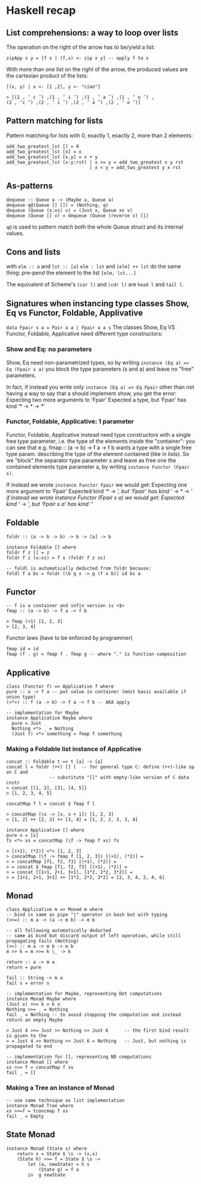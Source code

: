 # Haskell recap

## List comprehensions: a way to loop over lists
The operation on the right of the arrow has to be/yield a list:
```
zipApp x y = [f x | (f,x) <- zip x y] -- apply f to x
```
With more than one list on the right of the arrow, the produced values
are the cartesian product of the lists:
```
[(x, y) | x <- [1 ,2], y <- "ciao"]

> [(1 , ’ c ’) ,(1 , ’ i ’) ,(1 , ’ a ’) ,(1 , ’ o ’) ,
(2 , ’c ’) ,(2 , ’ i ’) ,(2 , ’ a ’) ,(2 , ’ o ’)]
```

## Pattern matching for lists
Pattern matching for lists with 0, exactly 1, exactly 2, more than 2 elements:
```
add_two_greatest_lst [] = 0
add_two_greatest_lst [x] = x
add_two_greatest_lst [x,y] = x + y
add_two_greatest_lst (x:y:rst) | x >= y = add_two_greatest x y rst
                               | x < y = add_two_greatest y x rst
```

## As-patterns
```
dequeue :: Queue a -> (Maybe a, Queue a)
dequeue q@(Queue [] []) = (Nothing, q)
dequeue (Queue (x:xs) v) = (Just x, Queue xs v)
dequeue (Queue [] v) = dequeue (Queue (reverse v) [])
```
`q@` is used to pattern match both the whole Queue struct and its internal values.

## Cons and lists
with `elm :: a` and `lst :: [a]`
`elm : lst` and `[elm] ++ lst` do the same thing: pre-pend the element to the list `[elm, lst...]`

The equivalent of Scheme's `(car l)` and `(cdr l)` are `head l` and `tail l`.

## Signatures when instancing type classes Show, Eq vs Functor, Foldable, Applivative
`data Fpair s a = Pair a a | Fpair a a s`
The classes Show, Eq VS Functor, Foldable, Applicative need different type constructors:

### Show and Eq: no parameters
Show, Eq need non-parametrized types, so by writing `instance (Eq a) => Eq (Fpair s a)`
you block the type parameters (s and a) and leave no "free" parameters.

In fact, if instead you write only `instance (Eq a) => Eq Fpair` other than not having a way to
say that a should implement show, you get the error:
Expecting two more arguments to ‘Fpair’
Expected a type, but ‘Fpair’ has kind ‘* -> * -> *’

### Functor, Foldable, Applicative: 1 parameter
Functor, Foldable, Applicative instead need type constructors with a single free type parameter,
i.e. the type of the elements inside the "container": you can see that 
e.g. fmap :: (a -> b) -> f a -> f b wants a type with a
single free type param. describing the type of the element contained (like in lists). So we
"block" the separator type parameter s and leave as free one the contained
elements type parameter a, by writing `instance Functor (Fpair s)`.

If instead we wrote `instance Functor Fpair` we would get:
Expecting one more argument to ‘Fpair’
Expected kind ‘* -> *’, but ‘Fpair’ has kind ‘* -> * -> *’
if instead we wrote instance Functor (Fpair s a) we would get:
Expected kind ‘* -> *’, but ‘Fpair s a’ has kind ‘*’

## Foldable
```
foldr :: (a -> b -> b) -> b -> [a] -> b

instance Foldable [] where
foldr f z [] = z
foldr f z (x:xs) = f x (foldr f z xs)

-- foldl is automatically deducted from foldr because:
foldl f a bs = foldr (\b g x -> g (f x b)) id bs a
```

## Functor
```
-- f is a container and infix version is <$>
fmap :: (a -> b) -> f a -> f b

> fmap (+1) [1, 2, 3]
> [2, 3, 4]
```

Functor laws (have to be enforced by programmer)
```
fmap id = id
fmap (f . g) = fmap f . fmap g -- where "." is function composition
```

## Applicative
```
class (Functor f) => Applicative f where
pure :: a -> f a -- put value in container (most basic available if union type)
(<*>) :: f (a -> b) -> f a -> f b -- AKA apply

-- implementation for Maybe
instance Applicative Maybe where
  pure = Just
  Nothing <*> _ = Nothing
  (Just f) <*> something = fmap f something
```

### Making a Foldable list instance of Applicative
```
concat :: Foldable t => t [a] -> [a]
concat l = foldr (++) [] l 	-- for general type C: define (++)-like op on C and
				-- substitute "[]" with empty-like version of C data cnstr
> concat [[1, 2], [3], [4, 5]] 
> [1, 2, 3, 4, 5]

concatMap f l = concat $ fmap f l

> concatMap (\x -> [x, x + 1]) [1, 2, 3]
> [1, 2] ++ [2, 3] ++ [3, 4] = [1, 2, 2, 3, 3, 4]

instance Applicative [] where
pure x = [x]
fs <*> xs = concatMap (\f -> fmap f xs) fs

> [(+1), (*2)] <*> [1, 2, 3]
> concatMap (\f -> fmap f [1, 2, 3]) [(+1), (*2)] = 
> = concatMap [f1, f2, f3] [(+1), (*2)] =
> = concat $ fmap [f1, f2, f3] [(+1), (*2)] =
> = concat [[1+1, 2+1, 3+1], [1*2, 2*2, 3*2]] =
> = [1+1, 2+1, 3+1] ++ [1*2, 2*2, 3*2] = [2, 3, 4, 2, 4, 6]
```

## Monad
```
class Applicative m => Monad m where
-- bind is same as pipe "|" operator in bash but with typing
(>>=) :: m a -> (a -> m b) -> m b

-- all following automatically deducted
-- same as bind but discard output of left operation, while still propagating fails (Nothing)
(>>) :: m a -> m b -> m b
m >> k = m >>= k \_ -> k

return :: a -> m a
return = pure

fail :: String -> m a
fail s = error s

-- implementation for Maybe, representing Det computations
instance Monad Maybe where
(Just x) >>= k = k x
Nothing >>= _ = Nothing
fail _ = Nothing -- to avoid stopping the computation and instead return an empty Maybe

> Just 4 >>= Just >> Nothing >> Just 6		-- the first bind result is given to the
> = Just 4 >> Nothing >> Just 6 = Nothing	-- Just, but nothing is propagated to end

-- implementation for [], representing ND computations
instance Monad [] where
xs >>= f = concatMap f xs
fail _ = []
```

### Making a Tree an instance of Monad
```
-- use same technique as list implementation
instance Monad Tree where
xs >>=f = tconcmap f xs
fail _ = Empty
```

## State Monad
```
instance Monad (State s) where
    return x = State $ \s -> (x,s)
    (State h) >>= f = State $ \s ->
        let (a, newState) = h s
            (State g) = f a
        in  g newState
```